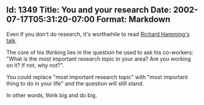 Id: 1349
Title: You and your research
Date: 2002-07-17T05:31:20-07:00
Format: Markdown
--------------
Even if you don't do research, it's worthwhile to read [Richard
Hamming's talk](http://www.cs.virginia.edu/~robins/YouAndYourResearch.html).

The core of his thinking lies in the question he used to ask
his co-workers: "What is the most important research topic in your area?
Are you working on it? If not, why not?".

You could replace "most important research topic" with "most important thing to
do in your life" and the question will still stand.

In other words, think big and do big.
